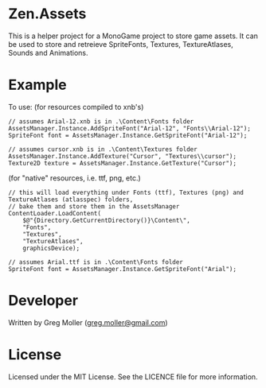 # Zen.Assets

This is a helper project for a MonoGame project to store game assets.
It can be used to store and retreieve SpriteFonts, Textures, TextureAtlases, Sounds and Animations.

# Example
To use:
(for resources compiled to xnb's)

    // assumes Arial-12.xnb is in .\Content\Fonts folder
    AssetsManager.Instance.AddSpriteFont("Arial-12", "Fonts\\Arial-12");
    SpriteFont font = AssetsManager.Instance.GetSpriteFont("Arial-12");
    
    // assumes cursor.xnb is in .\Content\Textures folder
    AssetsManager.Instance.AddTexture("Cursor", "Textures\\cursor");
    Texture2D texture = AssetsManager.Instance.GetTexture("Cursor");

(for "native" resources, i.e. ttf, png, etc.)

    // this will load everything under Fonts (ttf), Textures (png) and TextureAtlases (atlasspec) folders,
    // bake them and store them in the AssetsManager
    ContentLoader.LoadContent(
        $@"{Directory.GetCurrentDirectory()}\Content\",
        "Fonts",
        "Textures",
        "TextureAtlases",
        graphicsDevice);
        
    // assumes Arial.ttf is in .\Content\Fonts folder
    SpriteFont font = AssetsManager.Instance.GetSpriteFont("Arial");

# Developer
Written by Greg Moller (greg.moller@gmail.com)

# License
Licensed under the MIT License. See the LICENCE file for more information.
